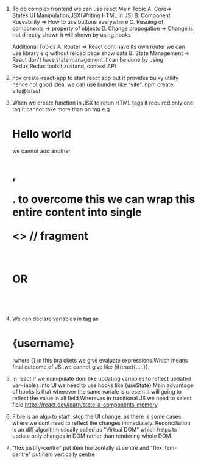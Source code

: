 1.  To do complex frontend we can use react
    Main Topic
    A. Core=> States,UI Manipulation,JSX(Writing HTML in JS)
    B. Component Ruseability => How to use buttons everywhere
    C. Resuing of components => property of objects
    D. Change propogation =>  Change is not directly shown it will shown by   using hooks

    Additional Topics
    A. Router => React dont have its own router we can use library e.g without reload page show data
    B. State Management => React don't have state management it can be done by using Redux,Redux toolkit,zustand, context API

2. npx create-react-app <projectname> to start react app but it provides bulky
   utility hence not good idea. we can use bundler like "vite".
   npm create vite@latest

3. When we create function in JSX to retun HTML tags it required only one tag
   it cannot take more than on tag e.g <h1>Hello world</h1> we cannot add another <h1>,<p>. to overcome this we can wrap this entire content into single
   <div>                            <>              // fragment
        <h1></h1>           OR          <h1></h1>
        <p></p>                         <p></p>
   </div>                           </>

4. We can declare variables in tag as <h1>{username}</h1>.where {} in this bra
   ckets we give evaluate expressions.Which means final outcome of JS .we 
   cannot give like {if(true){.....}}.

5. In react if we manipulate dom like updating variables to reflect updated var-
   iables into UI we need to use hooks like {useState}.Main advantage of hooks is that wherever the same variale is present it will going to reflect the value in all field.Wherevas in traditional JS we need to select field
   https://react.dev/learn/state-a-components-memory

6. Fibre is an algo to start ,stop the UI change. as there is some cases where we dont need to
   reflect the changes immediately.
   Reconciliation is an diff algorithm usually called as "Virtual DOM" which helps to update 
   only changes in DOM rather than rendering whole DOM.

7. "flex justify-centre" put item horizontally at centre and "flex item-centre" put item       vertically centre